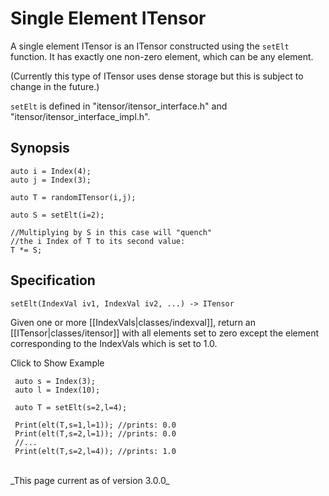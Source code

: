 # Single Element ITensor

A single element ITensor is an ITensor constructed using the `setElt` function.
It has exactly one non-zero element, which can be any element.

(Currently this type of ITensor uses dense storage but this is subject to change in the future.)

`setElt` is defined in "itensor/itensor_interface.h" and "itensor/itensor_interface_impl.h".

## Synopsis

    auto i = Index(4);
    auto j = Index(3);

    auto T = randomITensor(i,j);

    auto S = setElt(i=2);

    //Multiplying by S in this case will "quench"
    //the i Index of T to its second value:
    T *= S;

## Specification

`setElt(IndexVal iv1, IndexVal iv2, ...) -> ITensor`

Given one or more [[IndexVals|classes/indexval]], return an [[ITensor|classes/itensor]] with all elements set to zero
except the element corresponding to the IndexVals which is set to 1.0.

<div class="example_clicker">Click to Show Example</div>

     auto s = Index(3);
     auto l = Index(10);

     auto T = setElt(s=2,l=4);

     Print(elt(T,s=1,l=1)); //prints: 0.0
     Print(elt(T,s=2,l=1)); //prints: 0.0
     //...
     Print(elt(T,s=2,l=4)); //prints: 1.0

<br/>
_This page current as of version 3.0.0_

